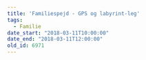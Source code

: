 ```yaml
---
title: 'Familiespejd - GPS og labyrint-leg'
tags:
  - Familie
date_start: "2018-03-11T10:00:00"
date_end: "2018-03-11T12:00:00"
old_id: 6971
---
```

